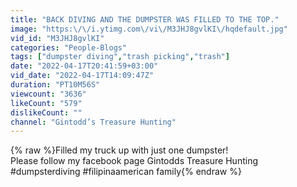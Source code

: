 ```yaml
---
title: "BACK DIVING AND THE DUMPSTER WAS FILLED TO THE TOP."
image: "https:\/\/i.ytimg.com\/vi\/M3JHJ8gvlKI\/hqdefault.jpg"
vid_id: "M3JHJ8gvlKI"
categories: "People-Blogs"
tags: ["dumpster diving","trash picking","trash"]
date: "2022-04-17T20:41:59+03:00"
vid_date: "2022-04-17T14:09:47Z"
duration: "PT10M56S"
viewcount: "3636"
likeCount: "579"
dislikeCount: ""
channel: "Gintodd’s Treasure Hunting"
---
```

{% raw %}Filled  my truck up with just one dumpster!<br />Please follow my facebook page Gintodds Treasure Hunting<br />#dumpsterdiving #filipinaamerican family{% endraw %}
